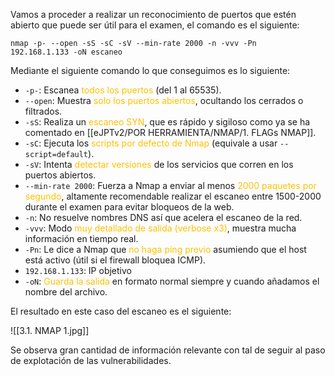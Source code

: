 Vamos a proceder a realizar un reconocimiento de puertos que estén abierto que puede ser útil para el examen, el comando es el siguiente:

````
nmap -p- --open -sS -sC -sV --min-rate 2000 -n -vvv -Pn 192.168.1.133 -oN escaneo
````

Mediante el siguiente comando lo que conseguimos es lo siguiente:

-  `-p-`: Escanea <span style="color:rgb(255, 192, 0)">todos los puertos</span> (del 1 al 65535).
- `--open`: Muestra <span style="color:rgb(255, 192, 0)">solo los puertos abiertos</span>, ocultando los cerrados o filtrados.
- `-sS`: Realiza un <span style="color:rgb(255, 192, 0)">escaneo SYN</span>, que es rápido y sigiloso como ya se ha comentado en [[eJPTv2/POR HERRAMIENTA/NMAP/1. FLAGs NMAP]].
- `-sC`: Ejecuta los <span style="color:rgb(255, 192, 0)">scripts por defecto de Nmap</span> (equivale a usar `--script=default`).
- `-sV`: Intenta <span style="color:rgb(255, 192, 0)">detectar versiones</span> de los servicios que corren en los puertos abiertos.
- `--min-rate 2000`: Fuerza a Nmap a enviar al menos <span style="color:rgb(255, 192, 0)">2000 paquetes por segundo</span>, altamente recomendable realizar el escaneo entre 1500-2000 durante el examen para evitar bloqueos de la web.
- `-n`: No resuelve nombres DNS así que acelera el escaneo de la red.
- `-vvv`: Modo <span style="color:rgb(255, 192, 0)">muy detallado de salida (verbose x3)</span>, muestra mucha información en tiempo real.
- `-Pn`: Le dice a Nmap que <span style="color:rgb(255, 192, 0)">no haga ping previo</span> asumiendo que el host está activo (útil si el firewall bloquea ICMP).
- `192.168.1.133`: IP objetivo
- `-oN`: <span style="color:rgb(255, 192, 0)">Guarda la salida</span> en formato normal siempre y cuando añadamos el nombre del archivo.

El resultado en este caso del escaneo es el siguiente:

![[3.1. NMAP 1.jpg]]

Se observa gran cantidad de información relevante con tal de seguir al paso de explotación de las vulnerabilidades.